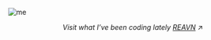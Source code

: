 ![me](https://github.com/user-attachments/assets/489c343b-062a-4a87-873f-aceb34e737d4)

<p align="center"> 
  <i>Visit what I’ve been coding lately 
    <a href="https://polyglotparrot.github.io/jump/" target="_blank" rel="noopener noreferrer">REAVN</a>
  </i>
  ↗
</p>

















  



